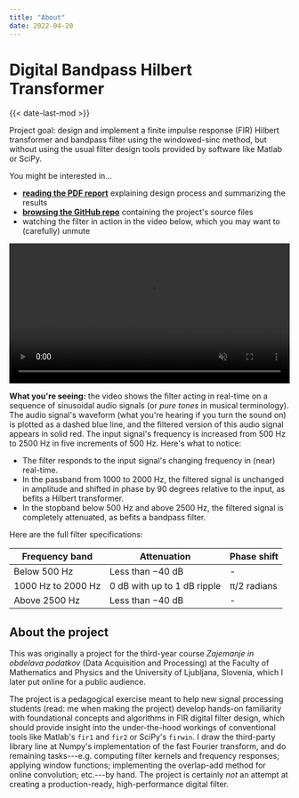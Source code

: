 ```yaml
---
title: "About"
date: 2022-04-20
---
```


# Digital Bandpass Hilbert Transformer 

{{< date-last-mod >}}

Project goal: design and implement a finite impulse response (FIR) Hilbert transformer and bandpass filter using the windowed-sinc method, but without using the usual filter design tools provided by software like Matlab or SciPy.

You might be interested in...

- [**reading the PDF report**](report.pdf) explaining design process and summarizing the results
- [**browsing the GitHub repo**](https://github.com/ejmastnak/hilbert-bandpass)  containing the project's source files
- watching the filter in action in the video below, which you may want to (carefully) unmute

<video controls muted width="100%">
  <source src="demo.mp4" type="video/mp4">
</video>

**What you're seeing:** the video shows the filter acting in real-time on a sequence of sinusoidal audio signals (or *pure tones* in musical terminology).
The audio signal's waveform (what you're hearing if you turn the sound on) is plotted as a dashed blue line, and the filtered version of this audio signal appears in solid red.
The input signal's frequency is increased from 500 Hz to 2500 Hz in five increments of 500 Hz.
Here's what to notice:

- The filter responds to the input signal's changing frequency in (near) real-time.
- In the passband from 1000 to 2000 Hz, the filtered signal is unchanged in amplitude and shifted in phase by 90 degrees relative to the input, as befits a Hilbert transformer.
- In the stopband below 500 Hz and above 2500 Hz, the filtered signal is completely attenuated, as befits a bandpass filter.

Here are the full filter specifications:

| Frequency band | Attenuation | Phase shift |
| - | - | - |
| Below 500 Hz | Less than −40 dB | - |
| 1000 Hz to 2000 Hz | 0 dB with up to 1 dB ripple | π/2 radians |
| Above 2500 Hz | Less than −40 dB | - |

## About the project

This was originally a project for the third-year course *Zajemanje in obdelava podatkov* (Data Acquisition and Processing) at the Faculty of Mathematics and Physics and the University of Ljubljana, Slovenia, which I later put online for a public audience.

The project is a pedagogical exercise meant to help new signal processing students (read: me when making the project) develop hands-on familiarity with foundational concepts and algorithms in FIR digital filter design, which should provide insight into the under-the-hood workings of conventional tools like Matlab's `fir1` and `fir2` or SciPy's `firwin`.
I draw the third-party library line at Numpy's implementation of the fast Fourier transform, and do remaining tasks---e.g. computing filter kernels and frequency responses; applying window functions; implementing the overlap-add method for online convolution; etc.---by hand.
The project is certainly *not* an attempt at creating a production-ready, high-performance digital filter.
